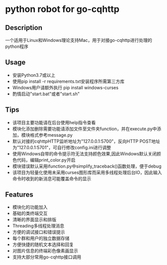 # python robot for go-cqhttp

## Description
一个适用于Linux和Windows理论支持Mac，用于对接go-cqhttp进行处理的python程序

## Usage
- 安装Python3.7或以上
- 使用pip install -r requirements.txt安装程序所需第三方库
- Windows用户请额外执行 pip install windows-curses
- 酌情启动"start.bat"或者"start.sh"

## Tips
- 该项目主要功能请在后台使用help指令查看
- 模块化添加删除需要功能请添加文件至文件夹function，并在execute.py中添加，模块格式参考message.py
- 默认对接的cqhttpHTTP监听地址为"127.0.0.1:5700"，反向HTTP POST地址为"127.0.0.1:5701"，可自行修改config.ini进行调整
- 使用Windows自带的命令提示符无法支持颜色效果,因此Windows默认关闭颜色代码，编辑print_color.py开启
- 模块错误默认采用ifunction.py中simplify_traceback()函数处理，便于debug
- 该项目为轻量化使用未采用curses图形库而采用多线程处理后台IO，因此输入命令时收到的新消息可能覆盖命令的显示

## Features
- 模块化的功能加入
- 基础的类终端交互
- 清晰的界面显示和排版
- Threading多线程处理消息
- 方便的调试接口和错误提示
- 每个群和用户的独立数据存储
- 方便快捷的随机文本选择和回复
- 对图片信息的终端彩色像素画显示
- 支持大部分常用go-cqhttp接口调用
